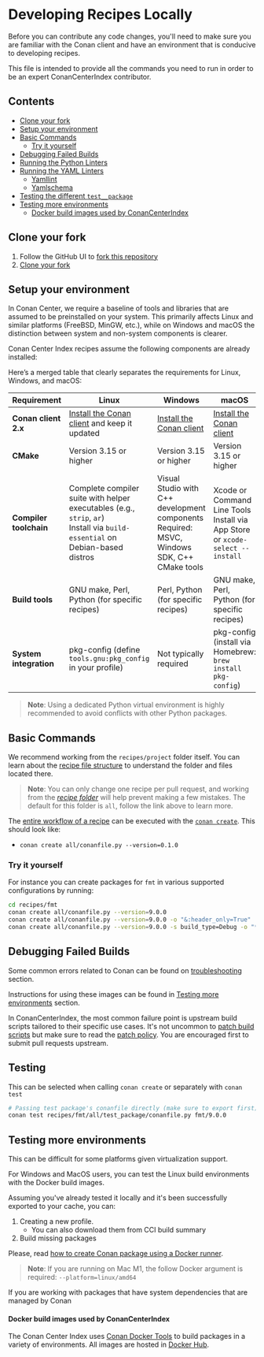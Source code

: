 # Developing Recipes Locally

Before you can contribute any code changes, you'll need to make sure you are familiar with the Conan client and have an environment that is conducive to developing recipes.

This file is intended to provide all the commands you need to run in order to be an expert ConanCenterIndex contributor.

<!-- toc -->
## Contents

  * [Clone your fork](#clone-your-fork)
  * [Setup your environment](#setup-your-environment)
  * [Basic Commands](#basic-commands)
    * [Try it yourself](#try-it-yourself)
  * [Debugging Failed Builds](#debugging-failed-builds)
  * [Running the Python Linters](#running-the-python-linters)
  * [Running the YAML Linters](#running-the-yaml-linters)
    * [Yamllint](#yamllint)
    * [Yamlschema](#yamlschema)
  * [Testing the different `test__package`](#testing-the-different-test__package)
  * [Testing more environments](#testing-more-environments)
      * [Docker build images used by ConanCenterIndex](#docker-build-images-used-by-conancenterindex)<!-- endToc -->

## Clone your fork

1. Follow the GitHub UI to [fork this repository](https://github.com/conan-io/conan-center-index/fork)
2. [Clone your fork](https://docs.github.com/en/repositories/creating-and-managing-repositories/cloning-a-repository)

## Setup your environment

In Conan Center, we require a baseline of tools and libraries that are assumed to be preinstalled on your system. This primarily affects Linux and similar platforms (FreeBSD, MinGW, etc.), while on Windows and macOS the distinction between system and non-system components is clearer.

Conan Center Index recipes assume the following components are already installed:

Here’s a merged table that clearly separates the requirements for Linux, Windows, and macOS:

| Requirement | Linux | Windows | macOS |
|-------------|-------|---------|-------|
| **Conan client 2.x** | [Install the Conan client](https://docs.conan.io/2/installation.html) and keep it updated | [Install the Conan client](https://docs.conan.io/2/installation.html) | [Install the Conan client](https://docs.conan.io/2/installation.html) |
| **CMake** | Version 3.15 or higher | Version 3.15 or higher | Version 3.15 or higher |
| **Compiler toolchain** | Complete compiler suite with helper executables (e.g., `strip`, `ar`) <br> Install via `build-essential` on Debian-based distros | Visual Studio with C++ development components <br> Required: MSVC, Windows SDK, C++ CMake tools | Xcode or Command Line Tools <br> Install via App Store or `xcode-select --install` |
| **Build tools** | GNU make, Perl, Python (for specific recipes) | Perl, Python (for specific recipes) | GNU make, Perl, Python (for specific recipes) |
| **System integration** | pkg-config (define `tools.gnu:pkg_config` in your profile) | Not typically required | pkg-config (install via Homebrew: `brew install pkg-config`) |


> **Note**: Using a dedicated Python virtual environment is highly recommended to avoid conflicts with other Python packages.

## Basic Commands

We recommend working from the `recipes/project` folder itself. You can learn about the [recipe file structure](adding_packages/README.md#recipe-files-structure) to understand the folder and files located there.

> **Note**: You can only change one recipe per pull request, and working from the [_recipe folder_](adding_packages/README.md#the-recipe-folder-conanfilepy) will help prevent making a few mistakes. The default for this folder is `all`, follow the link above to learn more.

The [entire workflow of a recipe](https://docs.conan.io/2/tutorial/creating_packages.html) can be executed with the [`conan create`](https://docs.conan.io/2/reference/commands/create.html). This should look like:

* `conan create all/conanfile.py --version=0.1.0`

### Try it yourself

For instance you can create packages for `fmt` in various supported configurations by running:

```sh
cd recipes/fmt
conan create all/conanfile.py --version=9.0.0
conan create all/conanfile.py --version=9.0.0 -o "&:header_only=True"
conan create all/conanfile.py --version=9.0.0 -s build_type=Debug -o "*/*:shared=True"
```

## Debugging Failed Builds

Some common errors related to Conan can be found on [troubleshooting](https://docs.conan.io/2/knowledge/faq.html#troubleshooting) section.

Instructions for using these images can be found in [Testing more environments](#testing-more-environments) section.

In ConanCenterIndex, the most common failure point is upstream build scripts tailored to their specific use cases.
It's not uncommon to [patch build scripts](adding_packages/sources_and_patches.md#rules) but make sure to read the
[patch policy](adding_packages/sources_and_patches.md#policy-about-patching). You are encouraged first to submit pull requests upstream.


## Testing

This can be selected when calling `conan create` or separately with `conan test`

```sh
# Passing test package's conanfile directly (make sure to export first)
conan test recipes/fmt/all/test_package/conanfile.py fmt/9.0.0
```

## Testing more environments

This can be difficult for some platforms given virtualization support.

For Windows and MacOS users, you can test the Linux build environments with the Docker build images.

Assuming you've already tested it locally and it's been successfully exported to your cache, you can:

1. Creating a new profile.
   * You can also download them from CCI build summary
2. Build missing packages

Please, read [how to create Conan package using a Docker runner](https://docs.conan.io/2/examples/runners/docker/basic.html).

> **Note**: If you are running on Mac M1, the follow Docker argument is required: `--platform=linux/amd64`

If you are working with packages that have system dependencies that are managed by Conan

#### Docker build images used by ConanCenterIndex

The Conan Center Index uses [Conan Docker Tools](https://github.com/conan-io/conan-docker-tools/) to build packages in a variety of environments. All images are hosted in [Docker Hub](https://hub.docker.com/u/conanio).